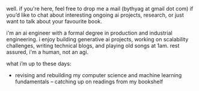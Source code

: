 well. if you're here, feel free to drop me a mail (bythyag at gmail dot com) if you’d like to chat about interesting ongoing ai projects, research, or just want to talk about your favourite book.

i'm an ai engineer with a formal degree in production and industrial engineering. i enjoy building generative ai projects, working on scalability challenges, writing technical blogs, and playing old songs at 1am. rest assured, i'm a human, not an agi.

what i’m up to these days:
- revising and rebuilding my computer science and machine learning fundamentals
– catching up on readings from my bookshelf
